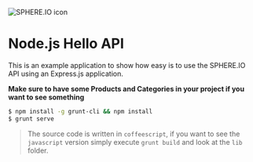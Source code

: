 ![SPHERE.IO icon](https://admin.sphere.io/assets/images/sphere_logo_rgb_long.png)

# Node.js Hello API

This is an example application to show how easy is to use the SPHERE.IO API using an Express.js application.

**Make sure to have some Products and Categories in your project if you want to see something**

```bash
$ npm install -g grunt-cli && npm install
$ grunt serve
```

> The source code is written in `coffeescript`, if you want to see the `javascript` version simply execute `grunt build` and look at the `lib` folder.
